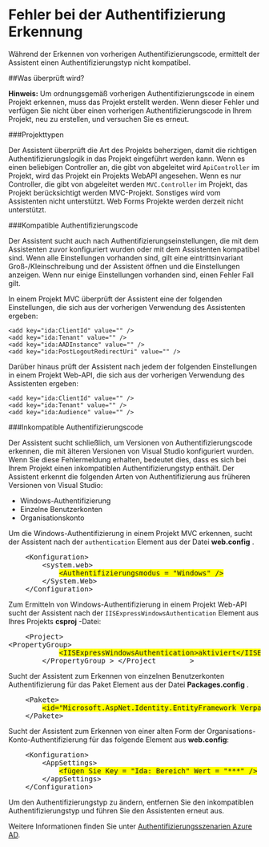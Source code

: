 <properties 
    pageTitle="Fehler bei der Authentifizierung Erkennung" 
    description="Der Datenverbindungs-Assistent für active Directory erkannt einen Authentifizierungstyp nicht kompatibel" 
    services="active-directory" 
    documentationCenter="" 
    authors="TomArcher" 
    manager="douge" 
    editor=""/>
  
<tags 
    ms.service="active-directory" 
    ms.workload="web" 
    ms.tgt_pltfrm="vs-getting-started" 
    ms.devlang="na" 
    ms.topic="article" 
    ms.date="08/15/2016" 
    ms.author="tarcher"/>

# <a name="error-during-authentication-detection"></a>Fehler bei der Authentifizierung Erkennung

Während der Erkennen von vorherigen Authentifizierungscode, ermittelt der Assistent einen Authentifizierungstyp nicht kompatibel.   

##<a name="what-is-being-checked"></a>Was überprüft wird?

**Hinweis:** Um ordnungsgemäß vorherigen Authentifizierungscode in einem Projekt erkennen, muss das Projekt erstellt werden.  Wenn dieser Fehler und verfügen Sie nicht über einen vorherigen Authentifizierungscode in Ihrem Projekt, neu zu erstellen, und versuchen Sie es erneut.

###<a name="project-types"></a>Projekttypen

Der Assistent überprüft die Art des Projekts beherzigen, damit die richtigen Authentifizierungslogik in das Projekt eingeführt werden kann.  Wenn es einen beliebigen Controller an, die gibt von abgeleitet wird `ApiController` im Projekt, wird das Projekt ein Projekts WebAPI angesehen.  Wenn es nur Controller, die gibt von abgeleitet werden `MVC.Controller` im Projekt, das Projekt berücksichtigt werden MVC-Projekt.  Sonstiges wird vom Assistenten nicht unterstützt.  Web Forms Projekte werden derzeit nicht unterstützt.

###<a name="compatible-authentication-code"></a>Kompatible Authentifizierungscode

Der Assistent sucht auch nach Authentifizierungseinstellungen, die mit dem Assistenten zuvor konfiguriert wurden oder mit dem Assistenten kompatibel sind.  Wenn alle Einstellungen vorhanden sind, gilt eine eintrittsinvariant Groß-/Kleinschreibung und der Assistent öffnen und die Einstellungen anzeigen.  Wenn nur einige Einstellungen vorhanden sind, einen Fehler Fall gilt.

In einem Projekt MVC überprüft der Assistent eine der folgenden Einstellungen, die sich aus der vorherigen Verwendung des Assistenten ergeben:

    <add key="ida:ClientId" value="" />
    <add key="ida:Tenant" value="" />
    <add key="ida:AADInstance" value="" />
    <add key="ida:PostLogoutRedirectUri" value="" />

Darüber hinaus prüft der Assistent nach jedem der folgenden Einstellungen in einem Projekt Web-API, die sich aus der vorherigen Verwendung des Assistenten ergeben:

    <add key="ida:ClientId" value="" />
    <add key="ida:Tenant" value="" />
    <add key="ida:Audience" value="" />

###<a name="incompatible-authentication-code"></a>Inkompatible Authentifizierungscode

Der Assistent sucht schließlich, um Versionen von Authentifizierungscode erkennen, die mit älteren Versionen von Visual Studio konfiguriert wurden. Wenn Sie diese Fehlermeldung erhalten, bedeutet dies, dass es sich bei Ihrem Projekt einen inkompatiblen Authentifizierungstyp enthält. Der Assistent erkennt die folgenden Arten von Authentifizierung aus früheren Versionen von Visual Studio:

* Windows-Authentifizierung 
* Einzelne Benutzerkonten 
* Organisationskonto 
 

Um die Windows-Authentifizierung in einem Projekt MVC erkennen, sucht der Assistent nach der `authentication` Element aus der Datei **web.config** .

<pre>
    &lt;Konfiguration&gt;
        &lt;system.web&gt;
            <span style="background-color: yellow">&lt;Authentifizierungsmodus = "Windows" /&gt;</span>
        &lt;/System.Web&gt;
    &lt;/Configuration&gt;
</pre>

Zum Ermitteln von Windows-Authentifizierung in einem Projekt Web-API sucht der Assistent nach der `IISExpressWindowsAuthentication` Element aus Ihres Projekts **csproj** -Datei:

<pre>
    &lt;Project&gt;
&lt;PropertyGroup&gt;
            <span style="background-color: yellow">&lt;IISExpressWindowsAuthentication&gt;aktiviert&lt;/IISExpressWindowsAuthentication&gt;</span>
        &lt;/PropertyGroup > &lt;/Project        &gt;
</pre>

Sucht der Assistent zum Erkennen von einzelnen Benutzerkonten Authentifizierung für das Paket Element aus der Datei **Packages.config** .

<pre>
    &lt;Pakete&gt;
        <span style="background-color: yellow">&lt;id="Microsoft.AspNet.Identity.EntityFramework Verpacken" Version = "2.1.0" TargetFramework = "net45" /&gt;</span>
    &lt;/Pakete&gt;
</pre>

Sucht der Assistent zum Erkennen von einer alten Form der Organisations-Konto-Authentifizierung für das folgende Element aus **web.config**:

<pre>
    &lt;Konfiguration&gt;
        &lt;AppSettings&gt;
            <span style="background-color: yellow">&lt;fügen Sie Key = "Ida: Bereich" Wert = "***" /&gt;</span>
        &lt;/appSettings&gt;
    &lt;/Configuration&gt;
</pre>

Um den Authentifizierungstyp zu ändern, entfernen Sie den inkompatiblen Authentifizierungstyp und führen Sie den Assistenten erneut aus.

Weitere Informationen finden Sie unter [Authentifizierungsszenarien Azure AD](active-directory-authentication-scenarios.md).